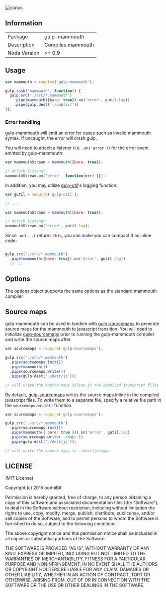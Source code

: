 ![status](https://secure.travis-ci.org/bodhiBit/gulp-mammouth.png?branch=master)

## Information

<table>
<tr>
<td>Package</td><td>gulp-mammouth</td>
</tr>
<tr>
<td>Description</td>
<td>Compiles mammouth</td>
</tr>
<tr>
<td>Node Version</td>
<td>>= 0.9</td>
</tr>
</table>

## Usage

```javascript
var mammouth = require('gulp-mammouth');

gulp.task('mammouth', function() {
  gulp.src('./src/*.mammouth')
    .pipe(mammouth({bare: true}).on('error', gutil.log))
    .pipe(gulp.dest('./public/'))
});
```

### Error handling

gulp-mammouth will emit an error for cases such as invalid mammouth syntax. If uncaught, the error will crash gulp.

You will need to attach a listener (i.e. `.on('error')`) for the error event emitted by gulp-mammouth:

```javascript
var mammouthStream = mammouth({bare: true});

// Attach listener
mammouthStream.on('error', function(err) {});
```

In addition, you may utilize [gulp-util](https://github.com/bodhiBit/gulp-util)'s logging function:

```javascript
var gutil = require('gulp-util');

// ...

var mammouthStream = mammouth({bare: true});

// Attach listener
mammouthStream.on('error', gutil.log);

```

Since `.on(...)` returns `this`, you can make you can compact it as inline code:

```javascript

gulp.src('./src/*.mammouth')
  .pipe(mammouth({bare: true}).on('error', gutil.log))
  // ...
```

## Options

The options object supports the same options as the standard mammouth compiler

## Source maps

gulp-mammouth can be used in tandem with [gulp-sourcemaps](https://github.com/floridoo/gulp-sourcemaps) to generate source maps for the mammouth to javascript transition. You will need to initialize [gulp-sourcemaps](https://github.com/floridoo/gulp-sourcemaps) prior to running the gulp-mammouth compiler and write the source maps after.

```javascript
var sourcemaps = require('gulp-sourcemaps');

gulp.src('./src/*.mammouth')
  .pipe(sourcemaps.init())
  .pipe(mammouth())
  .pipe(sourcemaps.write())
  .pipe(gulp.dest('./dest/js'));

// will write the source maps inline in the compiled javascript files
```

By default, [gulp-sourcemaps](https://github.com/floridoo/gulp-sourcemaps) writes the source maps inline in the compiled javascript files. To write them to a separate file, specify a relative file path in the `sourcemaps.write()` function.

```javascript
var sourcemaps = require('gulp-sourcemaps');

gulp.src('./src/*.mammouth')
  .pipe(sourcemaps.init())
  .pipe(mammouth({ bare: true })).on('error', gutil.log)
  .pipe(sourcemaps.write('./maps'))
  .pipe(gulp.dest('./dest/js'));

// will write the source maps to ./dest/js/maps
```

## LICENSE

(MIT License)

Copyright (c) 2015 bodhiBit

Permission is hereby granted, free of charge, to any person obtaining
a copy of this software and associated documentation files (the
"Software"), to deal in the Software without restriction, including
without limitation the rights to use, copy, modify, merge, publish,
distribute, sublicense, and/or sell copies of the Software, and to
permit persons to whom the Software is furnished to do so, subject to
the following conditions:

The above copyright notice and this permission notice shall be
included in all copies or substantial portions of the Software.

THE SOFTWARE IS PROVIDED "AS IS", WITHOUT WARRANTY OF ANY KIND,
EXPRESS OR IMPLIED, INCLUDING BUT NOT LIMITED TO THE WARRANTIES OF
MERCHANTABILITY, FITNESS FOR A PARTICULAR PURPOSE AND
NONINFRINGEMENT. IN NO EVENT SHALL THE AUTHORS OR COPYRIGHT HOLDERS BE
LIABLE FOR ANY CLAIM, DAMAGES OR OTHER LIABILITY, WHETHER IN AN ACTION
OF CONTRACT, TORT OR OTHERWISE, ARISING FROM, OUT OF OR IN CONNECTION
WITH THE SOFTWARE OR THE USE OR OTHER DEALINGS IN THE SOFTWARE.
